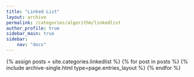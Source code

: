 ```yaml
---
title: "Linked List"
layout: archive
permalink: /categories/algorithm/linkedlist
author_profile: true
sidebar_main: true
sidebar:
    nav: "docs"
---
```


{% assign posts = site.categories.linkedlist %}
{% for post in posts %} 
{% include archive-single.html type=page.entries_layout %} 
{% endfor %}